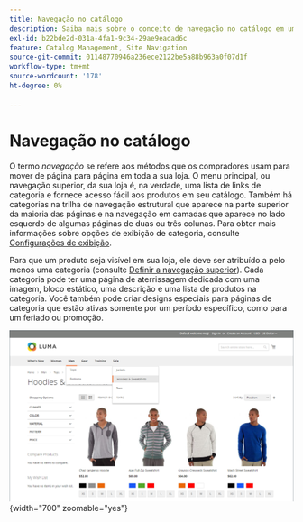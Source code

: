 ```yaml
---
title: Navegação no catálogo
description: Saiba mais sobre o conceito de navegação no catálogo em uma loja na Web.
exl-id: b22bde2d-031a-4fa1-9c34-29ae9eadad6c
feature: Catalog Management, Site Navigation
source-git-commit: 01148770946a236ece2122be5a88b963a0f07d1f
workflow-type: tm+mt
source-wordcount: '178'
ht-degree: 0%

---
```


# Navegação no catálogo

O termo _navegação_ se refere aos métodos que os compradores usam para mover de página para página em toda a sua loja. O menu principal, ou navegação superior, da sua loja é, na verdade, uma lista de links de categoria e fornece acesso fácil aos produtos em seu catálogo. Também há categorias na trilha de navegação estrutural que aparece na parte superior da maioria das páginas e na navegação em camadas que aparece no lado esquerdo de algumas páginas de duas ou três colunas. Para obter mais informações sobre opções de exibição de categoria, consulte [Configurações de exibição](categories-display-settings.md).

Para que um produto seja visível em sua loja, ele deve ser atribuído a pelo menos uma categoria (consulte [Definir a navegação superior](navigation-top.md)). Cada categoria pode ter uma página de aterrissagem dedicada com uma imagem, bloco estático, uma descrição e uma lista de produtos na categoria. Você também pode criar designs especiais para páginas de categoria que estão ativas somente por um período específico, como para um feriado ou promoção.

![Navegação de catálogo na loja](./assets/storefront-menu-levels.png){width="700" zoomable="yes"}
